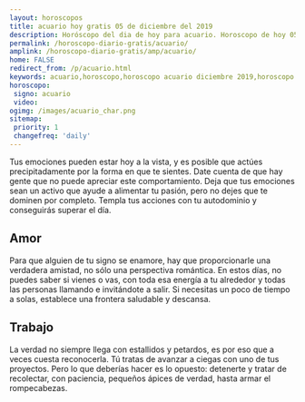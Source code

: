 ```yaml
---
layout: horoscopos
title: acuario hoy gratis 05 de diciembre del 2019 
description: Horóscopo del dia de hoy para acuario. Horoscopo de hoy 05 de diciembre del 2019. Las predicciones de amor, trabajo, vida personal gratis.
permalink: /horoscopo-diario-gratis/acuario/
amplink: /horoscopo-diario-gratis/amp/acuario/
home: FALSE
redirect_from: /p/acuario.html
keywords: acuario,horoscopo,horoscopo acuario diciembre 2019,horoscopo acuario hoy,tarot acuario diciembre 2019,horoscopo acuario,tarot acuario hoy,horoscopo de hoy,horoscopo diario,tarot del amor,horoscopo de hoy acuario,horoscopo diario del tarot, Horoscopo de hoy acuario 05 de diciembre del 2019,horóscopo del día,signos zodiacales 2019, el horoscopo de hoy
horoscopo:
 signo: acuario
 video:  
ogimg: /images/acuario_char.png
sitemap:
 priority: 1
 changefreq: 'daily'
---
```



Tus emociones pueden estar hoy a la vista, y es posible que actúes precipitadamente por la forma en que te sientes. Date cuenta de que hay gente que no puede apreciar este comportamiento. Deja que tus emociones sean un activo que ayude a alimentar tu pasión, pero no dejes que te dominen por completo. Templa tus acciones con tu autodominio y conseguirás superar el día.

## Amor

Para que alguien de tu signo se enamore, hay  que proporcionarle una verdadera amistad, no sólo una perspectiva romántica. En estos días, no puedes saber si vienes o vas, con toda esa energía a tu alrededor y todas las personas llamando e invitándote a salir. Si necesitas un poco de tiempo a solas, establece una frontera saludable y descansa.

## Trabajo

La verdad no siempre llega con estallidos y petardos, es por eso que a veces cuesta reconocerla. Tú tratas de avanzar a ciegas con uno de tus proyectos. Pero lo que deberías hacer es lo opuesto: detenerte y tratar de recolectar, con paciencia, pequeños ápices de verdad, hasta armar el rompecabezas.